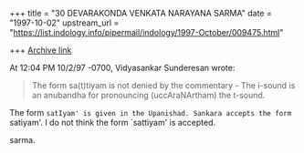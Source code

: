 +++
title = "30 DEVARAKONDA VENKATA NARAYANA SARMA"
date = "1997-10-02"
upstream_url = "https://list.indology.info/pipermail/indology/1997-October/009475.html"

+++
[Archive link](https://list.indology.info/pipermail/indology/1997-October/009475.html)

At 12:04 PM 10/2/97 -0700, Vidyasankar Sunderesan wrote:

>The form sa(t)tiyam is not denied by the commentary - The i-sound is an
>anubandha for pronouncing (uccAraNArtham) the t-sound.

The form `satIyam' is given in the Upanishad. Sankara accepts the form
`satiyam'. I do not think the form `sattiyam' is accepted.

sarma.



